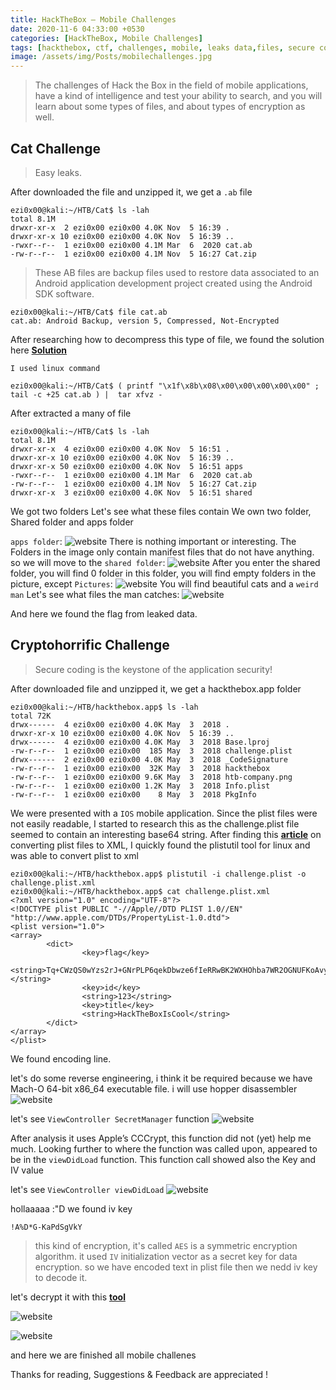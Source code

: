 ```yaml
---
title: HackTheBox — Mobile Challenges
date: 2020-11-6 04:33:00 +0530
categories: [HackTheBox, Mobile Challenges]
tags: [hackthebox, ctf, challenges, mobile, leaks data,files, secure coding, reverse engineer, encryption, application security]
image: /assets/img/Posts/mobilechallenges.jpg
---
```

>The challenges of Hack the Box in the field of mobile applications,
have a kind of intelligence and test your ability to search, and you will learn about some types of files,
and about types of encryption as well.

## Cat Challenge
>Easy leaks.

After downloaded the file and unzipped it, we get a `.ab` file
```shell
ezi0x00@kali:~/HTB/Cat$ ls -lah
total 8.1M
drwxr-xr-x  2 ezi0x00 ezi0x00 4.0K Nov  5 16:39 .
drwxr-xr-x 10 ezi0x00 ezi0x00 4.0K Nov  5 16:39 ..
-rwxr--r--  1 ezi0x00 ezi0x00 4.1M Mar  6  2020 cat.ab
-rw-r--r--  1 ezi0x00 ezi0x00 4.1M Nov  5 16:27 Cat.zip
```
>These AB files are backup files used to restore data associated to 
 an Android application development project created using the Android SDK software.

```shell
ezi0x00@kali:~/HTB/Cat$ file cat.ab
cat.ab: Android Backup, version 5, Compressed, Not-Encrypted
```
After researching how to decompress this type of file, we found the solution here [**Solution**](https://stackoverflow.com/questions/18533567/how-to-extract-or-unpack-an-ab-file-android-backup-file)

`I used linux command` 
```shell
ezi0x00@kali:~/HTB/Cat$ ( printf "\x1f\x8b\x08\x00\x00\x00\x00\x00" ; tail -c +25 cat.ab ) |  tar xfvz -
```
After extracted a many of file 
```shell
ezi0x00@kali:~/HTB/Cat$ ls -lah
total 8.1M
drwxr-xr-x  4 ezi0x00 ezi0x00 4.0K Nov  5 16:51 .
drwxr-xr-x 10 ezi0x00 ezi0x00 4.0K Nov  5 16:39 ..
drwxr-xr-x 50 ezi0x00 ezi0x00 4.0K Nov  5 16:51 apps
-rwxr--r--  1 ezi0x00 ezi0x00 4.1M Mar  6  2020 cat.ab
-rw-r--r--  1 ezi0x00 ezi0x00 4.1M Nov  5 16:27 Cat.zip
drwxr-xr-x  3 ezi0x00 ezi0x00 4.0K Nov  5 16:51 shared
```
We got two folders
Let's see what these files contain
We own two folder, Shared folder and apps folder

`apps folder`:
![website](/assets/img/Posts/appsfolder.png)
There is nothing important or interesting.
The Folders in the image only contain manifest files that do not have anything.
so we will move to the `shared folder`:
![website](/assets/img/Posts/sharedfolder.png)
After you enter the shared folder, you will find 0 folder in this folder,
you will find empty folders in the picture, except `Pictures`: 
![website](/assets/img/Posts/sharedfolderpictures.png)
You will find beautiful cats and a `weird man`
Let's see what files the man catches:
![website](/assets/img/Posts/catmobileflag.png)

And here we found the flag from leaked data.

## Cryptohorrific Challenge
>Secure coding is the keystone of the application security!

After downloaded file and unzipped it, we get a hackthebox.app folder
```shell
ezi0x00@kali:~/HTB/hackthebox.app$ ls -lah
total 72K
drwx------  4 ezi0x00 ezi0x00 4.0K May  3  2018 .
drwxr-xr-x 10 ezi0x00 ezi0x00 4.0K Nov  5 16:39 ..
drwx------  4 ezi0x00 ezi0x00 4.0K May  3  2018 Base.lproj
-rw-r--r--  1 ezi0x00 ezi0x00  185 May  3  2018 challenge.plist
drwx------  2 ezi0x00 ezi0x00 4.0K May  3  2018 _CodeSignature
-rw-r--r--  1 ezi0x00 ezi0x00  32K May  3  2018 hackthebox
-rw-r--r--  1 ezi0x00 ezi0x00 9.6K May  3  2018 htb-company.png
-rw-r--r--  1 ezi0x00 ezi0x00 1.2K May  3  2018 Info.plist
-rw-r--r--  1 ezi0x00 ezi0x00    8 May  3  2018 PkgInfo
```
We were presented with a `IOS` mobile application.
Since the plist files were not easily readable, I started to research this as the challenge.plist file seemed to contain an interesting base64 string. 
After finding this [**article**](https://osxdaily.com/2016/03/10/convert-plist-file-xml-binary-mac-os-x-plutil/) on converting plist files to XML, 
I quickly found the plistutil tool for linux and was able to convert plist to xml 
```shell
ezi0x00@kali:~/HTB/hackthebox.app$ plistutil -i challenge.plist -o challenge.plist.xml
ezi0x00@kali:~/HTB/hackthebox.app$ cat challenge.plist.xml
<?xml version="1.0" encoding="UTF-8"?>
<!DOCTYPE plist PUBLIC "-//Apple//DTD PLIST 1.0//EN" "http://www.apple.com/DTDs/PropertyList-1.0.dtd">
<plist version="1.0">
<array>
        <dict>
                <key>flag</key>
                <string>Tq+CWzQS0wYzs2rJ+GNrPLP6qekDbwze6fIeRRwBK2WXHOhba7WR2OGNUFKoAvyW7njTCMlQzlwIRdJvaP2iYQ==</string>
                <key>id</key>
                <string>123</string>
                <key>title</key>
                <string>HackTheBoxIsCool</string>
        </dict>
</array>
</plist>
```
We found encoding line.

let's do some reverse engineering, i think it be required because we have Mach-O 64-bit x86_64 executable file.
i will use hopper disassembler 
![website](/assets/img/Posts/reversemobile1.png)

let's see `ViewController SecretManager` function
![website](/assets/img/Posts/reversemobile2.png)

After analysis it uses Apple’s CCCrypt, this function did not (yet) help me much. 
Looking further to where the function was called upon, appeared to be in the `viewDidLoad` function.
This function call showed also the Key and IV value

let's see `ViewController viewDidLoad`
![website](/assets/img/Posts/reversemobile3.png)

hollaaaaa :"D we found iv key 
```shell
!A%D*G-KaPdSgVkY
```
>this kind of encryption, it's called `AES` is a symmetric encryption algorithm.
it used `IV`  initialization vector as a secret key for data encryption.
so we have encoded text in plist file then we nedd iv key to decode it. 

let's decrypt it with this [**tool**](https://www.devglan.com/online-tools/aes-encryption-decryption)

![website](/assets/img/Posts/decrypt1.png)

![website](/assets/img/Posts/decrypt2.png)

and here we are finished all mobile challenes 

Thanks for reading, Suggestions & Feedback are appreciated !


